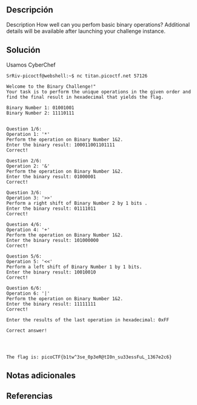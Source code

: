 ## Descripción
Description
How well can you perfom basic binary operations?
Additional details will be available after launching your challenge instance.


## Solución 

Usamos CyberChef

~~~
SrRiv-picoctf@webshell:~$ nc titan.picoctf.net 57126

Welcome to the Binary Challenge!"
Your task is to perform the unique operations in the given order and find the final result in hexadecimal that yields the flag.

Binary Number 1: 01001001
Binary Number 2: 11110111


Question 1/6:
Operation 1: '*'
Perform the operation on Binary Number 1&2.
Enter the binary result: 100011001101111
Correct!

Question 2/6:
Operation 2: '&'
Perform the operation on Binary Number 1&2.
Enter the binary result: 01000001
Correct!

Question 3/6:
Operation 3: '>>'
Perform a right shift of Binary Number 2 by 1 bits .
Enter the binary result: 01111011
Correct!

Question 4/6:
Operation 4: '+'
Perform the operation on Binary Number 1&2.
Enter the binary result: 101000000
Correct!

Question 5/6:
Operation 5: '<<'
Perform a left shift of Binary Number 1 by 1 bits.
Enter the binary result: 10010010
Correct!

Question 6/6:
Operation 6: '|'
Perform the operation on Binary Number 1&2.
Enter the binary result: 11111111
Correct!

Enter the results of the last operation in hexadecimal: 0xFF

Correct answer!




The flag is: picoCTF{b1tw^3se_0p3eR@tI0n_su33essFuL_1367e2c6}
~~~
## Notas adicionales 
## Referencias
